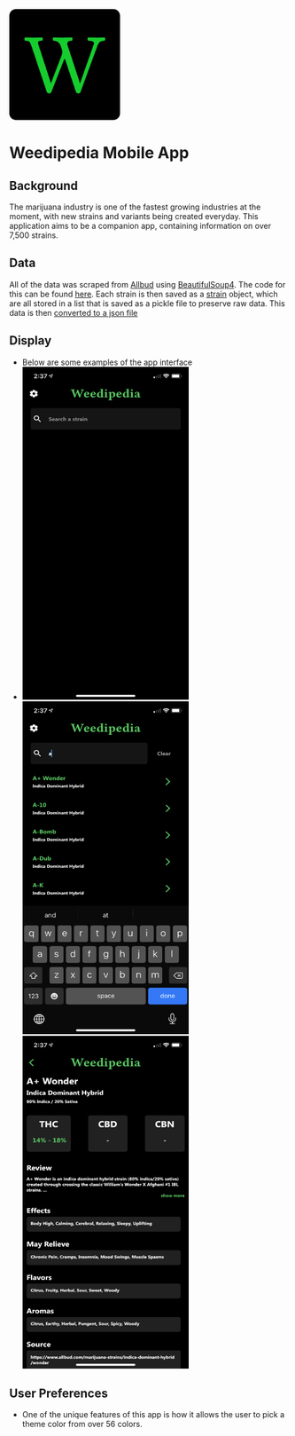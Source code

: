 <img src = "https://github.com/cezar-r/weedipedia/blob/main/assets/icon/AppIcon.png" height = 200 width = 200> 

# Weedipedia Mobile App

## Background
The marijuana industry is one of the fastest growing industries at the moment, with new strains and variants being created everyday. This application aims to be a companion app, containing information on over 7,500 strains.

## Data
All of the data was scraped from [Allbud](https://www.allbud.com/) using [BeautifulSoup4](https://pypi.org/project/beautifulsoup4/). The code for this can be found [here](https://github.com/cezar-r/weedipedia/blob/main/src/scraper.py). Each strain is then saved as a [strain](https://github.com/cezar-r/weedipedia/blob/main/src/strain.py) object, which are all stored in a list that is saved as a pickle file to preserve raw data. This data is then [converted to a json file](https://github.com/cezar-r/weedipedia/blob/main/src/datamanager.py)

## Display
 - Below are some examples of the app interface
 - <img src = 'https://github.com/cezar-r/weedipedia/blob/main/assets/IMG-6614.PNG' height = 600 width = 300> <img src = 'https://github.com/cezar-r/weedipedia/blob/main/assets/IMG-6616.PNG' height = 600 width = 300> <img src = 'https://github.com/cezar-r/weedipedia/blob/main/assets/IMG-6617.PNG' height = 600 width = 300> 

## User Preferences
 - One of the unique features of this app is how it allows the user to pick a theme color from over 56 colors.
